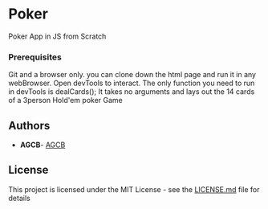 # Poker

Poker App in JS from Scratch

### Prerequisites

Git and a browser only.
you can clone down the html page and run it in any webBrowser. Open devTools to interact.
The only function you need to run in devTools is dealCards();
It takes no arguments and lays out the 14 cards of a 3person Hold'em poker Game


## Authors

* **AGCB**- [AGCB](https://github.com/AGCB)


## License

This project is licensed under the MIT License - see the [LICENSE.md](LICENSE.md) file for details


